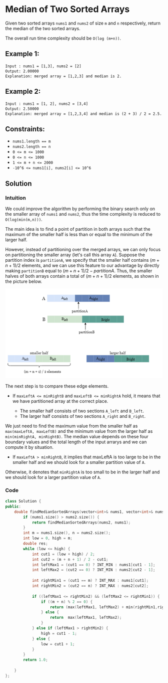 # Median of Two Sorted Arrays

Given two sorted arrays `nums1` and `nums2` of size `m` and `n` respectively, return the median of the two sorted arrays.

The overall run time complexity should be `O(log (m+n))`.


## Example 1:

```
Input : nums1 = [1,3], nums2 = [2]
Output: 2.00000
Explanation: merged array = [1,2,3] and median is 2.
```

## Example 2:

```
Input : nums1 = [1, 2], nums2 = [3,4]
Output: 2.50000
Explanation: merged array = [1,2,3,4] and median is (2 + 3) / 2 = 2.5.
```
## Constraints:
- `nums1.length == m`
- `nums2.length == n`
- `0 <= m <= 1000`
- `0 <= n <= 1000`
- `1 <= m + n <= 2000`
- `-10^6 <= nums1[i], nums2[i] <= 10^6`

## Solution

### Intuition

We could improve the algorithm by performing the binary search only on the smaller array of `nums1` and `nums2`, thus the time complexity is reduced to `O(log(min(m,n)))`.

The main idea is to find a point of partition in both arrays such that the maximum of the smaller half is less than or equal to the minimum of the larger half.

However, instead of partitioning over the merged arrays, we can only focus on partitioning the smaller array (let's call this array `A`). Suppose the partition index is `partitionA`, we specify that the smaller half contains $(m + n + 1) / 2$ elements, and we can use this feature to our advantage by directly making `partitionB` equal to $(m + n + 1) / 2 - partitionA$. Thus, the smaller halves of both arrays contain a total of $(m + n + 1) / 2$ elements, as shown in the picture below.

![alt text](/Figures/Practices/MedianOfTwoSortedArrays/partitionAB.png)

The next step is to compare these edge elements.
- If `maxLeftA <= minRightB` and `maxLeftB <= minRightA` hold, it means that we have partitioned array at the correct place.

  - The smaller half consists of two sections `A_left` and `B_left`.
  - The larger half consists of two sections `A_right` and `B_right`.

We just need to find the maximum value from the smaller half as `max(maxLeftA, maxLeftB)` and the minimum value from the larger half as `min(minRightA, minRightB)`. The median value depends on these four boundary values and the total length of the input arrarys and we can compute it by situation.

- If `maxLeftA > minRightB`, it implies that maxLeftA is too large to be in the smaller half and we should look for a smaller partition value of `A`.

Otherwise, it denotes that `minRightA` is too small to be in the larger half and we should look for a larger partition value of `A`.


### Code

```c++
class Solution {
public:
    double findMedianSortedArrays(vector<int>& nums1, vector<int>& nums2) {
        if (nums1.size() > nums2.size()) {
            return findMedianSortedArrays(nums2, nums1);
        }
        int m = nums1.size(), n = nums2.size();
        int low = 0, high = m;
        double res;
        while (low <= high) {
            int cut1 = (low + high) / 2;
            int cut2 = (m + n + 1) / 2 - cut1;
            int leftMax1 = (cut1 == 0) ? INT_MIN : nums1[cut1 - 1];
            int leftMax2 = (cut2 == 0) ? INT_MIN : nums2[cut2 - 1];

            int rightMin1 = (cut1 == m) ? INT_MAX : nums1[cut1];
            int rightMin2 = (cut2 == n) ? INT_MAX : nums2[cut2];
            
            if ((leftMax1 <= rightMin2) && (leftMax2 <= rightMin1)) {
                if ((m + n) % 2 == 0) {
                    return (max(leftMax1, leftMax2) + min(rightMin1,rightMin2 )) / 2.0;
                } else {
                    return  max(leftMax1, leftMax2);
                }
            } else if (leftMax1 > rightMin2) {
                high = cut1 - 1;
            } else {
                low = cut1 + 1;
            }
        }
        return 1.0;
        
    }
};
```